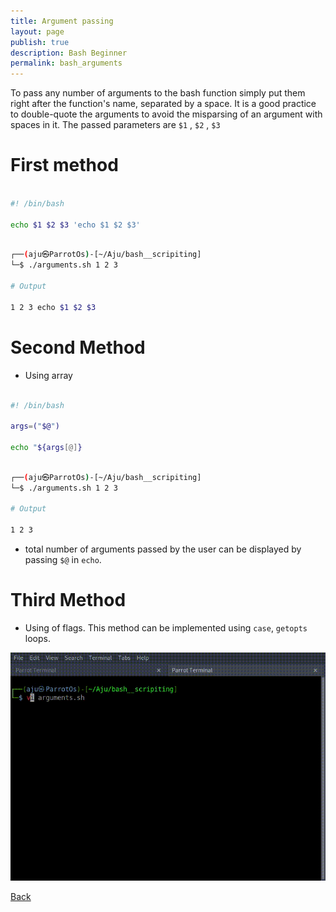 ```yaml
---
title: Argument passing
layout: page
publish: true
description: Bash Beginner
permalink: bash_arguments
---
```


To pass any number of arguments to the bash function simply put them right after the function's name, separated by a space. It is a good practice to double-quote the arguments to avoid the misparsing of an argument with spaces in it. The passed parameters are `$1` , `$2` , `$3`

# First method

```bash

#! /bin/bash

echo $1 $2 $3 'echo $1 $2 $3'


```

```bash

┌──(aju㉿ParrotOs)-[~/Aju/bash__scripiting]
└─$ ./arguments.sh 1 2 3

# Output

1 2 3 echo $1 $2 $3

```

# Second Method

- Using array

```bash

#! /bin/bash

args=("$@")

echo "${args[@]}


```

```bash

┌──(aju㉿ParrotOs)-[~/Aju/bash__scripiting]
└─$ ./arguments.sh 1 2 3

# Output

1 2 3

```

- total number of arguments passed by the user can be displayed by passing `$@` in `echo`.

# Third Method

- Using of flags. This method can be implemented using `case`, `getopts` loops.

![Arguments](/Bash/Beginner/arguments.gif)

[Back](/bash_beginner)
